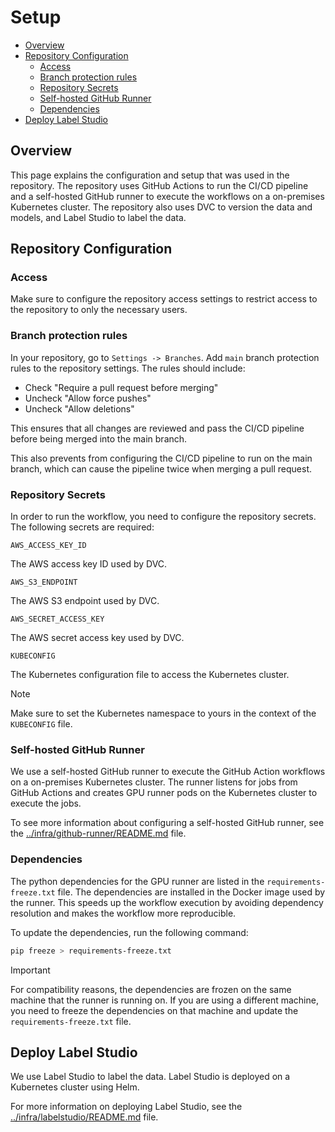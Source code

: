 # Setup

- [Overview](#overview)
- [Repository Configuration](#repository-configuration)
  - [Access](#access)
  - [Branch protection rules](#branch-protection-rules)
  - [Repository Secrets](#repository-secrets)
  - [Self-hosted GitHub Runner](#self-hosted-github-runner)
  - [Dependencies](#dependencies)
- [Deploy Label Studio](#deploy-label-studio)

## Overview

This page explains the configuration and setup that was used in the repository. The repository uses GitHub Actions to run the CI/CD pipeline and a self-hosted GitHub runner to execute the workflows on a on-premises Kubernetes cluster. The repository also uses DVC to version the data and models, and Label Studio to label the data.

## Repository Configuration

### Access

Make sure to configure the repository access settings to restrict access to the repository to only the necessary users.

### Branch protection rules

In your repository, go to `Settings -> Branches`. Add `main` branch protection rules to the repository settings. The rules should include:

- Check "Require a pull request before merging"
- Uncheck "Allow force pushes"
- Uncheck "Allow deletions"

This ensures that all changes are reviewed and pass the CI/CD pipeline before being merged into the main branch.

This also prevents from configuring the CI/CD pipeline to run on the main branch, which can cause the pipeline twice when merging a pull request.

### Repository Secrets

In order to run the workflow, you need to configure the repository secrets. The following secrets are required:

`AWS_ACCESS_KEY_ID`

The AWS access key ID used by DVC.

`AWS_S3_ENDPOINT`

The AWS S3 endpoint used by DVC.

`AWS_SECRET_ACCESS_KEY`

The AWS secret access key used by DVC.

`KUBECONFIG`

The Kubernetes configuration file to access the Kubernetes cluster.

> [!NOTE]
> Make sure to set the Kubernetes namespace to yours in the context of the `KUBECONFIG` file.

### Self-hosted GitHub Runner

We use a self-hosted GitHub runner to execute the GitHub Action workflows on a on-premises Kubernetes cluster. The runner listens for jobs from GitHub Actions and creates GPU runner pods on the Kubernetes cluster to execute the jobs.

To see more information about configuring a self-hosted GitHub runner, see the [../infra/github-runner/README.md](../infra/github-runner/README.md) file.

### Dependencies

The python dependencies for the GPU runner are listed in the `requirements-freeze.txt` file. The dependencies are installed in the Docker image used by the runner. This speeds up the workflow execution by avoiding dependency resolution and makes the workflow more reproducible.

To update the dependencies, run the following command:

```bash
pip freeze > requirements-freeze.txt
```

> [!IMPORTANT]
> For compatibility reasons, the dependencies are frozen on the same machine that the runner is running on. If you are using a different machine, you need to freeze the dependencies on that machine and update the `requirements-freeze.txt` file.

## Deploy Label Studio

We use Label Studio to label the data. Label Studio is deployed on a Kubernetes cluster using Helm.

For more information on deploying Label Studio, see the [../infra/labelstudio/README.md](../infra/labelstudio/README.md) file.
